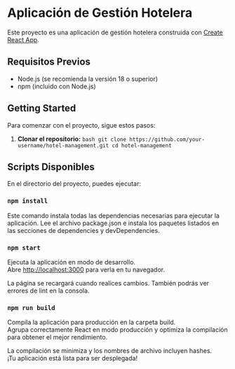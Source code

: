 # Aplicación de Gestión Hotelera

Este proyecto es una aplicación de gestión hotelera construida con [Create React App](https://github.com/facebook/create-react-app).

## Requisitos Previos

- Node.js (se recomienda la versión 18 o superior)
- npm (incluido con Node.js)

## Getting Started

Para comenzar con el proyecto, sigue estos pasos:

1. **Clonar el repositorio:**
``bash
   git clone https://github.com/your-username/hotel-management.git
   cd hotel-management
``

## Scripts Disponibles

En el directorio del proyecto, puedes ejecutar:

### `npm install`
Este comando instala todas las dependencias necesarias para ejecutar la aplicación. Lee el archivo package.json e instala los paquetes listados en las secciones de dependencies y devDependencies.

### `npm start`

Ejecuta la aplicación en modo de desarrollo.\
Abre [http://localhost:3000](http://localhost:3000) para verla en tu navegador.

La página se recargará cuando realices cambios.
También podrás ver errores de lint en la consola.

### `npm run build`

Compila la aplicación para producción en la carpeta build.\
Agrupa correctamente React en modo producción y optimiza la compilación para obtener el mejor rendimiento.

La compilación se minimiza y los nombres de archivo incluyen hashes.\
¡Tu aplicación está lista para ser desplegada!
